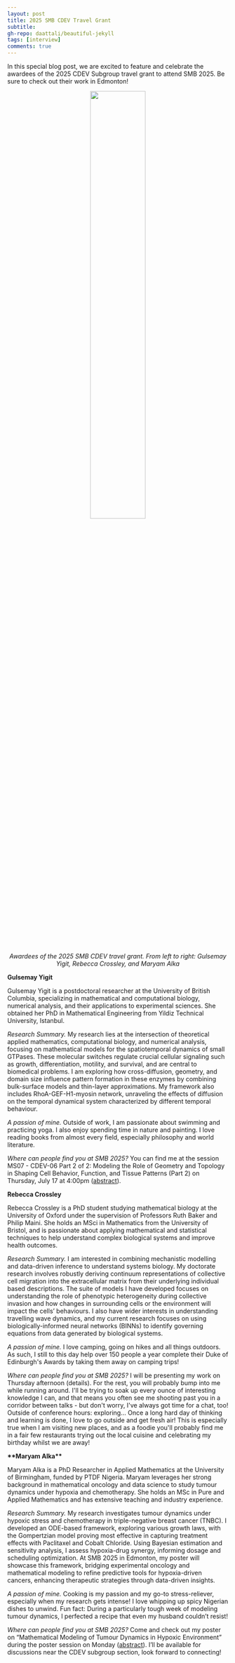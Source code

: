 ```yaml
---
layout: post
title: 2025 SMB CDEV Travel Grant
subtitle: 
gh-repo: daattali/beautiful-jekyll
tags: [interview]
comments: true
---
```


In this special blog post, we are excited to feature and celebrate the awardees of the 2025 CDEV Subgroup travel grant to attend SMB 2025. Be sure to check out their work in Edmonton! 

<p align="center"><img src="/uploads/blog_images/2025travelgrant/blog photo travel grant.png" alt="" style="display: block; margin-left: auto; margin-right: auto; width: 50%;" /></p>
<p align="center"><i>Awardees of the 2025 SMB CDEV travel grant. From left to right: Gulsemay Yigit, Rebecca Crossley, and Maryam Alka </i></p>

<p><b>Gulsemay Yigit</b></p>

Gulsemay Yigit is a postdoctoral researcher at the University of British Columbia, specializing in mathematical and computational biology, numerical analysis, and their applications to experimental sciences. She obtained her PhD in Mathematical Engineering from Yildiz Technical University, Istanbul.

*Research Summary.* My research lies at the intersection of theoretical applied mathematics, computational biology, and numerical analysis, focusing on mathematical models for the spatiotemporal dynamics of small GTPases. These molecular switches regulate crucial cellular signaling such as growth, differentiation, motility, and survival, and are central to biomedical problems. I am exploring how cross-diffusion, geometry, and domain size influence pattern formation in these enzymes by combining bulk-surface models and thin-layer approximations. My framework also includes RhoA-GEF-H1-myosin network, unraveling the effects of diffusion on the temporal dynamical system characterized by different temporal behaviour.

*A passion of mine.* Outside of work, I am passionate about swimming and practicing yoga. I also enjoy spending time in nature and painting. I love reading books from almost every field, especially philosophy and world literature.

*Where can people find you at SMB 2025?* You can find me at the session MS07 - CDEV-06 Part 2 of 2: Modeling the Role of Geometry and Topology in Shaping Cell Behavior, Function, and Tissue Patterns (Part 2) on Thursday, July 17 at 4:00pm (<a href="https://2025.smb.org/CDEV/MS-CDEV-06-Part-2.html">abstract</a>).

<p><b>Rebecca Crossley</b></p>

Rebecca Crossley is a PhD student studying mathematical biology at the University of Oxford under the supervision of Professors Ruth Baker and Philip Maini. She holds an MSci in Mathematics from the University of Bristol, and is passionate about applying mathematical and statistical techniques to help understand complex biological systems and improve health outcomes. 

*Research Summary.* I am interested in combining mechanistic modelling and data-driven inference to understand systems biology. My doctorate research involves robustly deriving continuum representations of collective cell migration into the extracellular matrix from their underlying individual based descriptions. The suite of models I have developed focuses on understanding the role of phenotypic heterogeneity during collective invasion and how changes in surrounding cells or the environment will impact the cells’ behaviours. I also have wider interests in understanding travelling wave dynamics, and my current research focuses on using biologically-informed neural networks (BINNs) to identify governing equations from data generated by biological systems. 

*A passion of mine.* I love camping, going on hikes and all things outdoors. As such, I still to this day help over 150 people a year complete their Duke of Edinburgh's Awards by taking them away on camping trips!

*Where can people find you at SMB 2025?* I will be presenting my work on Thursday afternoon (details). For the rest, you will probably bump into me while running around. I'll be trying to soak up every ounce of interesting knowledge I can, and that means you often see me shooting past you in a corridor between talks - but don't worry, I've always got time for a chat, too! 
Outside of conference hours: exploring... Once a long hard day of thinking and learning is done, I love to go outside and get fresh air! This is especially true when I am visiting new places, and as a foodie you'll probably find me in a fair few restaurants trying out the local cuisine and celebrating my birthday whilst we are away!


<p><b>**Maryam Alka**</b></p>

Maryam Alka is a PhD Researcher in Applied Mathematics at the University of Birmingham, funded by PTDF Nigeria. Maryam leverages her strong background in mathematical oncology and data science to study tumour dynamics under hypoxia and chemotherapy. She holds an MSc in Pure and Applied Mathematics and has extensive teaching and industry experience.

*Research Summary.* My research investigates tumour dynamics under hypoxic stress and chemotherapy in triple-negative breast cancer (TNBC). I developed an ODE-based framework, exploring various growth laws, with the Gompertzian model proving most effective in capturing treatment effects with Paclitaxel and Cobalt Chloride. Using Bayesian estimation and sensitivity analysis, I assess hypoxia-drug synergy, informing dosage and scheduling optimization. At SMB 2025 in Edmonton, my poster will showcase this framework, bridging experimental oncology and mathematical modeling to refine predictive tools for hypoxia-driven cancers, enhancing therapeutic strategies through data-driven insights.

*A passion of mine.* Cooking is my passion and my go-to stress-reliever, especially when my research gets intense! I love whipping up spicy Nigerian dishes to unwind. Fun fact: During a particularly tough week of modeling tumour dynamics, I perfected a recipe that even my husband couldn’t resist!

*Where can people find you at SMB 2025?* Come and check out my poster on “Mathematical Modeling of Tumour Dynamics in Hypoxic Environment” during the poster session on Monday (<a href="https://2025.smb.org/CDEV/PS01-CDEV-01.html">abstract</a>). I’ll be available for discussions near the CDEV subgroup section, look forward to connecting!

